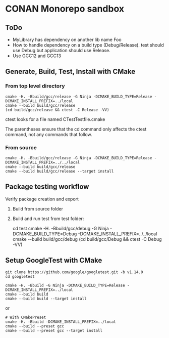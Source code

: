 # CONAN Monorepo sandbox

## ToDo

- MyLibrary has dependency on another lib name Foo
- How to handle dependency on a build type (Debug/Release). test should use Debug but application should use Release.
- Use GCC12 and GCC13

## Generate, Build, Test, Install with CMake

### From top level directory

    cmake -H. -Bbuild/gcc/release -G Ninja -DCMAKE_BUILD_TYPE=Release -DCMAKE_INSTALL_PREFIX=../local
    cmake --build build/gcc/release
    (cd build/gcc/release && ctest -C Release -VV)

ctest looks for a file named CTestTestfile.cmake

The parentheses ensure that the cd command only affects the ctest command, not any commands that follow.

### From source

    cmake -H. -Bbuild/gcc/release -G Ninja -DCMAKE_BUILD_TYPE=Release -DCMAKE_INSTALL_PREFIX=../../local
    cmake --build build/gcc/release
    cmake --build build/gcc/release --target install

## Package testing workflow

Verify package creation and export

1. Build from source folder
2. Build and run test from test folder:

    cd test
    cmake -H. -Bbuild/gcc/debug -G Ninja -DCMAKE_BUILD_TYPE=Debug -DCMAKE_INSTALL_PREFIX=../../local
    cmake --build build/gcc/debug
    (cd build/gcc/Debug && ctest -C Debug -VV)

## Setup GoogleTest with CMake

    git clone https://github.com/google/googletest.git -b v1.14.0
    cd googletest

    cmake -H. -Bbuild -G Ninja -DCMAKE_BUILD_TYPE=Release -DCMAKE_INSTALL_PREFIX=../local
    cmake --build build
    cmake --build build --target install

or

    # With CMakePreset
    cmake -H. -Bbuild -DCMAKE_INSTALL_PREFIX=../local
    cmake --build --preset gcc
    cmake --build --preset gcc --target install

